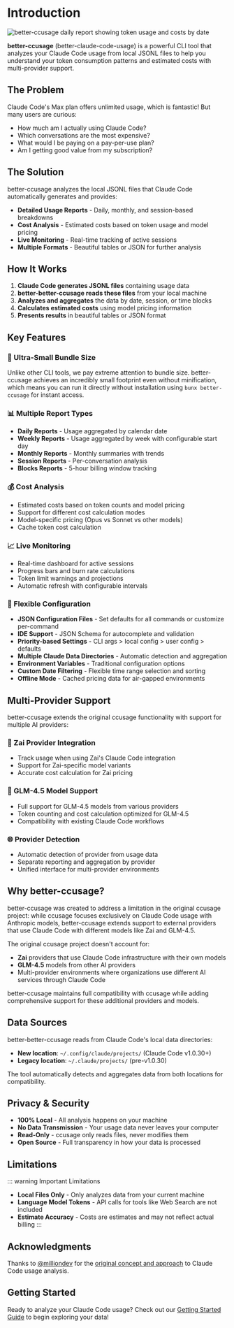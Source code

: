 # Introduction

![better-ccusage daily report showing token usage and costs by date](/screenshot.png)

**better-ccusage** (better-claude-code-usage) is a powerful CLI tool that analyzes your Claude Code usage from local JSONL files to help you understand your token consumption patterns and estimated costs with multi-provider support.

## The Problem

Claude Code's Max plan offers unlimited usage, which is fantastic! But many users are curious:

- How much am I actually using Claude Code?
- Which conversations are the most expensive?
- What would I be paying on a pay-per-use plan?
- Am I getting good value from my subscription?

## The Solution

better-ccusage analyzes the local JSONL files that Claude Code automatically generates and provides:

- **Detailed Usage Reports** - Daily, monthly, and session-based breakdowns
- **Cost Analysis** - Estimated costs based on token usage and model pricing
- **Live Monitoring** - Real-time tracking of active sessions
- **Multiple Formats** - Beautiful tables or JSON for further analysis

## How It Works

1. **Claude Code generates JSONL files** containing usage data
2. **better-better-ccusage reads these files** from your local machine
3. **Analyzes and aggregates** the data by date, session, or time blocks
4. **Calculates estimated costs** using model pricing information
5. **Presents results** in beautiful tables or JSON format

## Key Features

### 🚀 Ultra-Small Bundle Size

Unlike other CLI tools, we pay extreme attention to bundle size. better-ccusage achieves an incredibly small footprint even without minification, which means you can run it directly without installation using `bunx better-ccusage` for instant access.

### 📊 Multiple Report Types

- **Daily Reports** - Usage aggregated by calendar date
- **Weekly Reports** - Usage aggregated by week with configurable start day
- **Monthly Reports** - Monthly summaries with trends
- **Session Reports** - Per-conversation analysis
- **Blocks Reports** - 5-hour billing window tracking

### 💰 Cost Analysis

- Estimated costs based on token counts and model pricing
- Support for different cost calculation modes
- Model-specific pricing (Opus vs Sonnet vs other models)
- Cache token cost calculation

### 📈 Live Monitoring

- Real-time dashboard for active sessions
- Progress bars and burn rate calculations
- Token limit warnings and projections
- Automatic refresh with configurable intervals

### 🔧 Flexible Configuration

- **JSON Configuration Files** - Set defaults for all commands or customize per-command
- **IDE Support** - JSON Schema for autocomplete and validation
- **Priority-based Settings** - CLI args > local config > user config > defaults
- **Multiple Claude Data Directories** - Automatic detection and aggregation
- **Environment Variables** - Traditional configuration options
- **Custom Date Filtering** - Flexible time range selection and sorting
- **Offline Mode** - Cached pricing data for air-gapped environments

## Multi-Provider Support

better-ccusage extends the original ccusage functionality with support for multiple AI providers:

### 🔄 Zai Provider Integration
- Track usage when using Zai's Claude Code integration
- Support for Zai-specific model variants
- Accurate cost calculation for Zai pricing

### 🚀 GLM-4.5 Model Support
- Full support for GLM-4.5 models from various providers
- Token counting and cost calculation optimized for GLM-4.5
- Compatibility with existing Claude Code workflows

### 🌐 Provider Detection
- Automatic detection of provider from usage data
- Separate reporting and aggregation by provider
- Unified interface for multi-provider environments

## Why better-ccusage?

better-ccusage was created to address a limitation in the original ccusage project: while ccusage focuses exclusively on Claude Code usage with Anthropic models, better-ccusage extends support to external providers that use Claude Code with different models like Zai and GLM-4.5.

The original ccusage project doesn't account for:
- **Zai** providers that use Claude Code infrastructure with their own models
- **GLM-4.5** models from other AI providers
- Multi-provider environments where organizations use different AI services through Claude Code

better-ccusage maintains full compatibility with ccusage while adding comprehensive support for these additional providers and models.

## Data Sources

better-better-ccusage reads from Claude Code's local data directories:

- **New location**: `~/.config/claude/projects/` (Claude Code v1.0.30+)
- **Legacy location**: `~/.claude/projects/` (pre-v1.0.30)

The tool automatically detects and aggregates data from both locations for compatibility.

## Privacy & Security

- **100% Local** - All analysis happens on your machine
- **No Data Transmission** - Your usage data never leaves your computer
- **Read-Only** - ccusage only reads files, never modifies them
- **Open Source** - Full transparency in how your data is processed

## Limitations

::: warning Important Limitations

- **Local Files Only** - Only analyzes data from your current machine
- **Language Model Tokens** - API calls for tools like Web Search are not included
- **Estimate Accuracy** - Costs are estimates and may not reflect actual billing
  :::

## Acknowledgments

Thanks to [@milliondev](https://note.com/milliondev) for the [original concept and approach](https://note.com/milliondev/n/n1d018da2d769) to Claude Code usage analysis.

## Getting Started

Ready to analyze your Claude Code usage? Check out our [Getting Started Guide](/guide/getting-started) to begin exploring your data!

